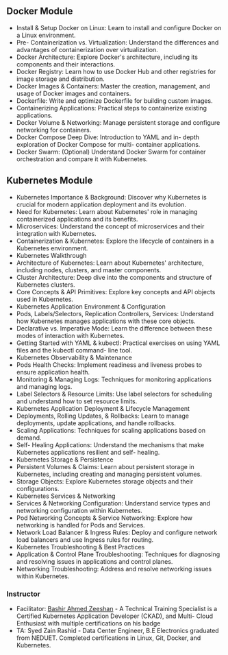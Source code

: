 ## Docker Module 
-  Install & Setup Docker on Linux: Learn to install and configure Docker on a Linux environment. 
- Pre- Containerization vs. Virtualization: Understand the differences and advantages of containerization over virtualization. 
- Docker Architecture: Explore Docker's architecture, including its components and their interactions. 
- Docker Registry: Learn how to use Docker Hub and other registries for image storage and distribution. 
- Docker Images & Containers: Master the creation, management, and usage of Docker images and containers. 
- Dockerfile: Write and optimize Dockerfile for building custom images. 
- Containerizing Applications: Practical steps to containerize existing applications. 
- Docker Volume & Networking: Manage persistent storage and configure networking for containers. 
- Docker Compose Deep Dive: Introduction to YAML and in- depth exploration of Docker Compose for multi- container applications. 
- Docker Swarm: (Optional) Understand Docker Swarm for container orchestration and compare it with Kubernetes. 
 
## Kubernetes Module 
- Kubernetes Importance & Background: Discover why Kubernetes is crucial for modern application deployment and its evolution. 
- Need for Kubernetes: Learn about Kubernetes' role in managing containerized applications and its benefits. 
- Microservices: Understand the concept of microservices and their integration with Kubernetes. 
- Containerization & Kubernetes: Explore the lifecycle of containers in a Kubernetes environment. 
- Kubernetes Walkthrough  
- Architecture of Kubernetes: Learn about Kubernetes' architecture, including nodes, clusters, and master components. 
- Cluster Architecture: Deep dive into the components and structure of Kubernetes clusters. 
- Core Concepts & API Primitives: Explore key concepts and API objects used in Kubernetes. 
- Kubernetes Application Environment & Configuration 
- Pods, Labels/Selectors, Replication Controllers, Services: Understand how Kubernetes manages applications with these core objects. 
- Declarative vs. Imperative Mode: Learn the difference between these modes of interaction with Kubernetes. 
- Getting Started with YAML & kubectl: Practical exercises on using YAML files and the kubectl command- line tool. 
- Kubernetes Observability & Maintenance 
- Pods Health Checks: Implement readiness and liveness probes to ensure application health. 
- Monitoring & Managing Logs: Techniques for monitoring applications and managing logs. 
- Label Selectors & Resource Limits: Use label selectors for scheduling and understand how to set resource limits. 
- Kubernetes Application Deployment & Lifecycle Management 
- Deployments, Rolling Updates, & Rollbacks: Learn to manage deployments, update applications, and handle rollbacks. 
- Scaling Applications: Techniques for scaling applications based on demand. 
- Self- Healing Applications: Understand the mechanisms that make Kubernetes applications resilient and self- healing. 
- Kubernetes Storage & Persistence 
- Persistent Volumes & Claims: Learn about persistent storage in Kubernetes, including creating and managing persistent volumes. 
- Storage Objects: Explore Kubernetes storage objects and their configurations. 
- Kubernetes Services & Networking 
- Services & Networking Configuration: Understand service types and networking configuration within Kubernetes. 
- Pod Networking Concepts & Service Networking: Explore how networking is handled for Pods and Services. 
- Network Load Balancer & Ingress Rules: Deploy and configure network load balancers and use Ingress rules for routing. 
- Kubernetes Troubleshooting & Best Practices 
- Application & Control Plane Troubleshooting: Techniques for diagnosing and resolving issues in applications and control planes. 
- Networking Troubleshooting: Address and resolve networking issues within Kubernetes.  



### Instructor 
- Facilitator: [Bashir Ahmed Zeeshan](https://www.linkedin.com/in/bashirahmedzeeshan/) -  A Technical Training Specialist is a Certified Kubernetes Application Developer (CKAD), and Multi- Cloud Enthusiast with multiple certifications on his badge
- TA: Syed Zain Rashid - Data Center Engineer, B.E Electronics graduated from NEDUET. Completed certifications in Linux, Git, Docker, and Kubernetes.
